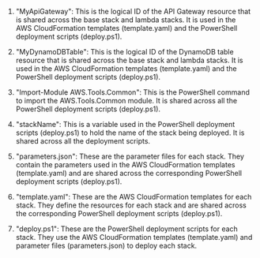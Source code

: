 1. "MyApiGateway": This is the logical ID of the API Gateway resource that is shared across the base stack and lambda stacks. It is used in the AWS CloudFormation templates (template.yaml) and the PowerShell deployment scripts (deploy.ps1).

2. "MyDynamoDBTable": This is the logical ID of the DynamoDB table resource that is shared across the base stack and lambda stacks. It is used in the AWS CloudFormation templates (template.yaml) and the PowerShell deployment scripts (deploy.ps1).

3. "Import-Module AWS.Tools.Common": This is the PowerShell command to import the AWS.Tools.Common module. It is shared across all the PowerShell deployment scripts (deploy.ps1).

4. "stackName": This is a variable used in the PowerShell deployment scripts (deploy.ps1) to hold the name of the stack being deployed. It is shared across all the deployment scripts.

5. "parameters.json": These are the parameter files for each stack. They contain the parameters used in the AWS CloudFormation templates (template.yaml) and are shared across the corresponding PowerShell deployment scripts (deploy.ps1).

6. "template.yaml": These are the AWS CloudFormation templates for each stack. They define the resources for each stack and are shared across the corresponding PowerShell deployment scripts (deploy.ps1).

7. "deploy.ps1": These are the PowerShell deployment scripts for each stack. They use the AWS CloudFormation templates (template.yaml) and parameter files (parameters.json) to deploy each stack.